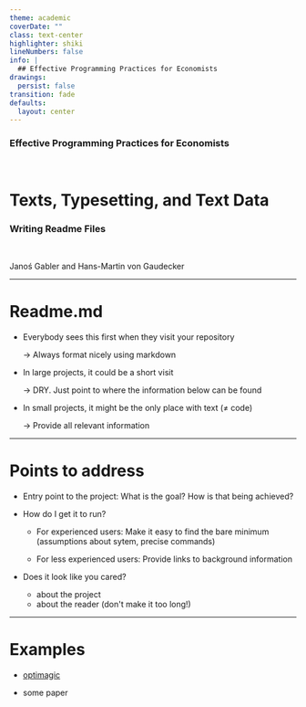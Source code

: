 ```yaml
---
theme: academic
coverDate: ""
class: text-center
highlighter: shiki
lineNumbers: false
info: |
  ## Effective Programming Practices for Economists
drawings:
  persist: false
transition: fade
defaults:
  layout: center
---
```


### Effective Programming Practices for Economists

<br/>

# Texts, Typesetting, and Text Data

### Writing Readme Files

<br/>


Janoś Gabler and Hans-Martin von Gaudecker

---

# Readme.md

- Everybody sees this first when they visit your repository

  → Always format nicely using markdown

- In large projects, it could be a short visit

  → DRY. Just point to where the information below can be found

- In small projects, it might be the only place with text (≠ code)

  → Provide all relevant information

---

# Points to address

- Entry point to the project: What is the goal? How is that being achieved?

- How do I get it to run?

  - For experienced users: Make it easy to find the bare minimum (assumptions about
    sytem, precise commands)

  - For less experienced users: Provide links to background information

- Does it look like you cared?

  - about the project
  - about the reader (don't make it too long!)

---

# Examples

- [optimagic](https://github.com/optimagic-dev/optimagic/)

- some paper
